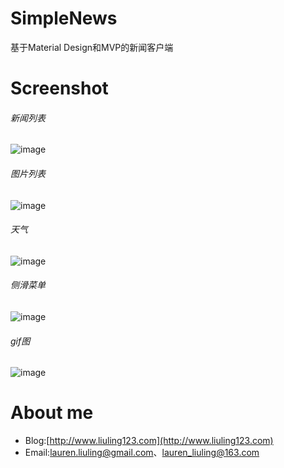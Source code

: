 # SimpleNews
基于Material Design和MVP的新闻客户端

# Screenshot
###### 新闻列表
![image](https://raw.githubusercontent.com/liuling07/SimpleNews/master/screenshot/news.png)
<br/>
###### 图片列表
![image](https://raw.githubusercontent.com/liuling07/SimpleNews/master/screenshot/images.jpg)
<br/>
###### 天气
![image](https://raw.githubusercontent.com/liuling07/SimpleNews/master/screenshot/weather.jpg)
<br/>
###### 侧滑菜单
![image](https://raw.githubusercontent.com/liuling07/SimpleNews/master/screenshot/drawer.png)
<br/>
###### gif图
![image](https://raw.githubusercontent.com/liuling07/SimpleNews/master/screenshot/example.gif)

# About me
* Blog:[http://www.liuling123.com](http://www.liuling123.com)
* Email:[lauren.liuling@gmail.com](mailto:lauren.liuling@gmail.com)、[lauren_liuling@163.com](mailto:lauren_liuling@163.com)
